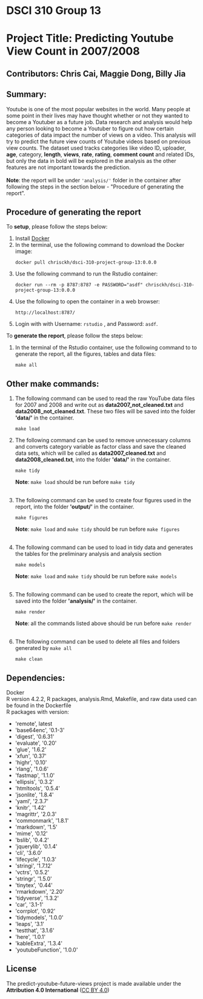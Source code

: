 # DSCI 310 Group 13
# Project Title: Predicting Youtube View Count in 2007/2008

## Contributors: Chris Cai, Maggie Dong, Billy Jia

## Summary:
Youtube is one of the most popular websites in the world. Many people at some point in their lives may have thought whether or not they wanted to become a Youtuber as a future job. Data research and analysis would help any person looking to become a Youtuber to figure out how certain categories of data impact the number of views on a video. This analysis will try to predict the future view counts of Youtube videos based on previous view counts. The dataset used tracks categories like video ID, uploader, **age**, category, **length**, **views**, **rate**, **rating**, **comment count** and related IDs, but only the data in bold will be explored in the analysis as the other features are not important towards the prediction. <br><br>
**Note**: the report will be under `'analysis/'` folder in the container after following the steps in the section below - "Procedure of generating the report". 

## Procedure of generating the report
To **setup**, please follow the steps below: 
1. Install [Docker](https://www.docker.com/get-started)
2. In the terminal, use the following command to download the Docker image:
   ```
   docker pull chrisckh/dsci-310-project-group-13:0.0.0
   ```
3. Use the following command to run the Rstudio container:
   ```
   docker run --rm -p 8787:8787 -e PASSWORD="asdf" chrisckh/dsci-310-project-group-13:0.0.0
   ```
4. Use the following to open the container in a web browser:
   ```
   http://localhost:8787/
   ```
5. Login with with Username: `rstudio` , and Password: `asdf`. 


To **generate the report**, please follow the steps below: 
1. In the terminal of the Rstudio container, use the following command to to generate the report, all the figures, tables and data files:
   ```
   make all
   ```

## Other make commands:
1. The following command can be used to read the raw YouTube data files for 2007 and 2008 and write out as **data2007_not_cleaned.txt** and **data2008_not_cleaned.txt**. These two files will be saved into the folder **'data/'** in the container.
   ```
   make load
   ```
2. The following command can be used to remove unnecessary columns and converts category variable as factor class and save the cleaned data sets, which will be called as **data2007_cleaned.txt** and **data2008_cleaned.txt**, into the folder **'data/'** in the container.
   ```
   make tidy
   ```
    **Note**: `make load` should be run before `make tidy`<br><br>
3. The following command can be used to create four figures used in the report, into the folder **'output/'** in the container.
   ```
   make figures
   ```
    **Note**: `make load` and `make tidy` should be run before `make figures`<br><br>

4. The following command can be used to load in tidy data and generates the tables for the preliminary analysis and analysis section
   ```
   make models
   ```
    **Note**: `make load` and `make tidy` should be run before `make models`<br><br>

5. The following command can be used to create the report, which will be saved into the folder **'analysis/'** in the container.
   ```
   make render
   ```
    **Note**: all the commands listed above should be run before `make render` <br><br>

6. The following command can be used to delete all files and folders generated by `make all`
   ```
   make clean
   ```

## Dependencies:
Docker<br>
R version 4.2.2, R packages, analysis.Rmd, Makefile, and raw data used can be found in the Dockerfile<br>
R packages with version:<br>
- 'remote', latest
- 'base64enc', '0.1-3'
- 'digest', '0.6.31'
- 'evaluate', '0.20'
- 'glue', '1.6.2'
- 'xfun', '0.37'
- 'highr', '0.10'
- 'rlang', '1.0.6'
- 'fastmap', '1.1.0'
- 'ellipsis', '0.3.2'
- 'htmltools', '0.5.4'
- 'jsonlite', '1.8.4'
- 'yaml', '2.3.7'
- 'knitr', '1.42'
- 'magrittr', '2.0.3'
- 'commonmark', '1.8.1'
- 'markdown', '1.5'
- 'mime', '0.12'
- 'bslib', '0.4.2'
- 'jquerylib', '0.1.4'
- 'cli', '3.6.0'
- 'lifecycle', '1.0.3'
- 'stringi', '1.7.12'
- 'vctrs', '0.5.2'
- 'stringr', '1.5.0'
- 'tinytex', '0.44'
- 'rmarkdown', '2.20'
- 'tidyverse', '1.3.2'
- 'car', '3.1-1'
- 'corrplot', '0.92'
- 'tidymodels', '1.0.0'
- 'leaps', '3.1'
- 'testthat', '3.1.6'
- 'here', '1.0.1'
- 'kableExtra', '1.3.4'
- 'youtubeFunction', '1.0.0'


## License
The predict-youtube-future-views project is made available under the **Attribution 4.0 International** ([CC BY 4.0](https://creativecommons.org/licenses/by/4.0/))
